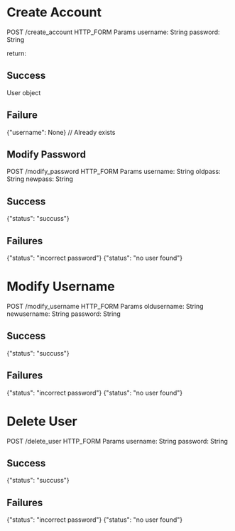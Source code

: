 # Create Account
POST /create_account
HTTP_FORM Params
username: String
password: String

return:
## Success
User object
## Failure
{"username": None} // Already exists

## Modify Password
POST /modify_password
HTTP_FORM Params
username: String
oldpass: String
newpass: String

## Success
{"status": "succuss"}

## Failures
{"status": "incorrect password"}
{"status": "no user found"}

# Modify Username
POST /modify_username
HTTP_FORM Params
oldusername: String
newusername: String
password: String

## Success
{"status": "succuss"}

## Failures
{"status": "incorrect password"}
{"status": "no user found"}

# Delete User
POST /delete_user
HTTP_FORM Params
username: String
password: String

## Success
{"status": "succuss"}

## Failures
{"status": "incorrect password"}
{"status": "no user found"}

